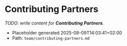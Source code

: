 # Contributing Partners

_TODO: write content for **Contributing Partners**._

- Placeholder generated 2025-08-09T14:03:41+02:00
- Path: `team/contributing-partners.md`
